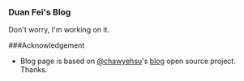 ### Duan Fei's Blog

Don't worry, I'm working on it.

###Acknowledgement

- Blog page is based on [@chawyehsu](https://github.com/chawyehsu/www.h404bi.com)'s [blog](https://github.com/chawyehsu/www.h404bi.com) open source project. Thanks.


